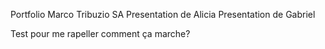 Portfolio Marco Tribuzio SA
Presentation de Alicia
Presentation de Gabriel


Test pour me rapeller comment ça marche?
